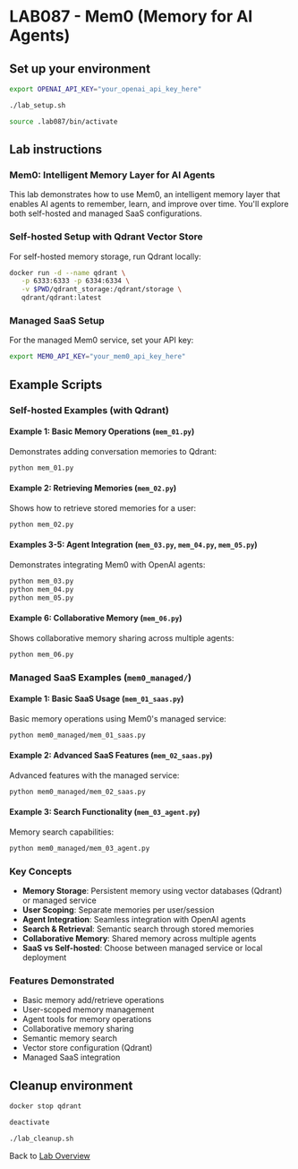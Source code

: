 # LAB087 - Mem0 (Memory for AI Agents)
## Set up your environment
```bash
export OPENAI_API_KEY="your_openai_api_key_here"
```
```bash
./lab_setup.sh
```
```bash
source .lab087/bin/activate
```

## Lab instructions
### Mem0: Intelligent Memory Layer for AI Agents

This lab demonstrates how to use Mem0, an intelligent memory layer that enables AI agents to remember, learn, and improve over time. You'll explore both self-hosted and managed SaaS configurations.

### Self-hosted Setup with Qdrant Vector Store

For self-hosted memory storage, run Qdrant locally:

```bash
docker run -d --name qdrant \
   -p 6333:6333 -p 6334:6334 \
   -v $PWD/qdrant_storage:/qdrant/storage \
   qdrant/qdrant:latest
```

### Managed SaaS Setup

For the managed Mem0 service, set your API key:
```bash
export MEM0_API_KEY="your_mem0_api_key_here"
```

## Example Scripts

### Self-hosted Examples (with Qdrant)

#### Example 1: Basic Memory Operations (`mem_01.py`)
Demonstrates adding conversation memories to Qdrant:
```bash
python mem_01.py
```

#### Example 2: Retrieving Memories (`mem_02.py`)
Shows how to retrieve stored memories for a user:
```bash
python mem_02.py
```

#### Examples 3-5: Agent Integration (`mem_03.py`, `mem_04.py`, `mem_05.py`)
Demonstrates integrating Mem0 with OpenAI agents:
```bash
python mem_03.py
python mem_04.py
python mem_05.py
```

#### Example 6: Collaborative Memory (`mem_06.py`)
Shows collaborative memory sharing across multiple agents:
```bash
python mem_06.py
```

### Managed SaaS Examples (`mem0_managed/`)

#### Example 1: Basic SaaS Usage (`mem_01_saas.py`)
Basic memory operations using Mem0's managed service:
```bash
python mem0_managed/mem_01_saas.py
```

#### Example 2: Advanced SaaS Features (`mem_02_saas.py`)
Advanced features with the managed service:
```bash
python mem0_managed/mem_02_saas.py
```

#### Example 3: Search Functionality (`mem_03_agent.py`)
Memory search capabilities:
```bash
python mem0_managed/mem_03_agent.py
```

### Key Concepts
- **Memory Storage**: Persistent memory using vector databases (Qdrant) or managed service
- **User Scoping**: Separate memories per user/session
- **Agent Integration**: Seamless integration with OpenAI agents
- **Search & Retrieval**: Semantic search through stored memories
- **Collaborative Memory**: Shared memory across multiple agents
- **SaaS vs Self-hosted**: Choose between managed service or local deployment

### Features Demonstrated
- Basic memory add/retrieve operations
- User-scoped memory management
- Agent tools for memory operations
- Collaborative memory sharing
- Semantic memory search
- Vector store configuration (Qdrant)
- Managed SaaS integration

## Cleanup environment
```bash
docker stop qdrant
```
```bash
deactivate
```
```bash
./lab_cleanup.sh
```
Back to [Lab Overview](https://github.com/kubiosec-agentic/agentic-labs/blob/master/README.md#-lab-overview)
